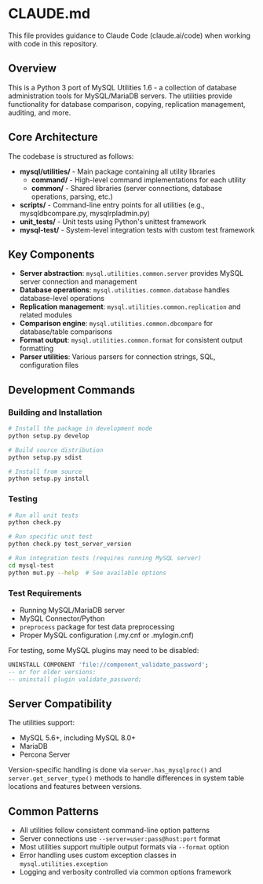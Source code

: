 # CLAUDE.md

This file provides guidance to Claude Code (claude.ai/code) when working with code in this repository.

## Overview

This is a Python 3 port of MySQL Utilities 1.6 - a collection of database administration tools for MySQL/MariaDB servers. The utilities provide functionality for database comparison, copying, replication management, auditing, and more.

## Core Architecture

The codebase is structured as follows:

- **mysql/utilities/** - Main package containing all utility libraries
  - **command/** - High-level command implementations for each utility
  - **common/** - Shared libraries (server connections, database operations, parsing, etc.)
- **scripts/** - Command-line entry points for all utilities (e.g., mysqldbcompare.py, mysqlrpladmin.py)
- **unit_tests/** - Unit tests using Python's unittest framework
- **mysql-test/** - System-level integration tests with custom test framework

## Key Components

- **Server abstraction**: `mysql.utilities.common.server` provides MySQL server connection and management
- **Database operations**: `mysql.utilities.common.database` handles database-level operations  
- **Replication management**: `mysql.utilities.common.replication` and related modules
- **Comparison engine**: `mysql.utilities.common.dbcompare` for database/table comparisons
- **Format output**: `mysql.utilities.common.format` for consistent output formatting
- **Parser utilities**: Various parsers for connection strings, SQL, configuration files

## Development Commands

### Building and Installation
```bash
# Install the package in development mode
python setup.py develop

# Build source distribution
python setup.py sdist

# Install from source
python setup.py install
```

### Testing
```bash
# Run all unit tests
python check.py

# Run specific unit test
python check.py test_server_version

# Run integration tests (requires running MySQL server)
cd mysql-test
python mut.py --help  # See available options
```

### Test Requirements
- Running MySQL/MariaDB server
- MySQL Connector/Python
- `preprocess` package for test data preprocessing
- Proper MySQL configuration (.my.cnf or .mylogin.cnf)

For testing, some MySQL plugins may need to be disabled:
```sql
UNINSTALL COMPONENT 'file://component_validate_password';
-- or for older versions:
-- uninstall plugin validate_password;
```

## Server Compatibility

The utilities support:
- MySQL 5.6+, including MySQL 8.0+ 
- MariaDB
- Percona Server

Version-specific handling is done via `server.has_mysqlproc()` and `server.get_server_type()` methods to handle differences in system table locations and features between versions.

## Common Patterns

- All utilities follow consistent command-line option patterns
- Server connections use `--server=user:pass@host:port` format
- Most utilities support multiple output formats via `--format` option
- Error handling uses custom exception classes in `mysql.utilities.exception`
- Logging and verbosity controlled via common options framework